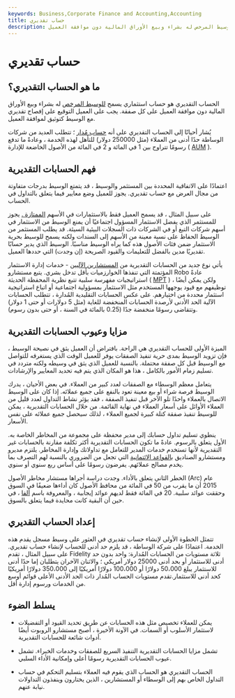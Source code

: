 ```yaml
---
keywords: Business,Corporate Finance and Accounting,Accounting
title: حساب تقديري
description: الحساب التقديري هو حساب استثماري يسمح للوسيط المرخص له بشراء وبيع الأوراق المالية دون موافقة العميل.
---
```


# حساب تقديري
## ما هو الحساب التقديري؟

الحساب التقديري هو حساب استثماري يسمح [للوسيط المرخص](/broker) له بشراء وبيع الأوراق المالية دون موافقة العميل على كل صفقة. يجب على العميل التوقيع على إفصاح تقديري مع الوسيط كتوثيق لموافقة العميل.

يُشار أحيانًا إلى الحساب التقديري على أنه [حساب مُدار](/managedaccount) ؛ تتطلب العديد من شركات الوساطة حدًا أدنى من العملاء (مثل 250000 دولار) للتأهل لهذه الخدمة ، وعادةً ما تدفع رسومًا تتراوح بين 1 في المائة و 2 في المائة من الأصول الخاضعة للإدارة ( [AUM](/aum) ).

## فهم الحسابات التقديرية

اعتمادًا على الاتفاقية المحددة بين المستثمر والوسيط ، قد يتمتع الوسيط بدرجات متفاوتة من مجال العرض مع حساب تقديري. يجوز للعميل وضع معايير فيما يتعلق بالتداول في الحساب.

على سبيل المثال ، قد يسمح العميل فقط بالاستثمارات في الأسهم [الممتازة .](/bluechip) يجوز للمستثمر الذي يفضل الاستثمار المسؤول اجتماعيًا أن يمنع الوسيط من الاستثمار في أسهم شركات التبغ أو في الشركات ذات السجلات البيئية السيئة. قد يطلب المستثمر من الوسيط الحفاظ على نسبة معينة من الأسهم إلى السندات ولكنه يسمح للوسيط بحرية الاستثمار ضمن فئات الأصول هذه كما يراه الوسيط مناسبًا. الوسيط الذي يدير حسابًا تقديريًا مدين بالفضل للتعليمات والقيود الصريحة (إن وجدت) التي حددها العميل.

يأتي نوع جديد من الحسابات التقديرية من [المستشارين الآليين](/roboadvisor-roboadviser) - خدمات إدارة الاستثمار المؤتمتة التي تنفذها الخوارزميات بأقل تدخل بشري. يتبع مستشارو Robo عادةً استراتيجيات مفهرسة سلبية تتبع نظرية المحفظة الحديثة ( [MPT](/modernportfoliotheory) ) ، ولكن يمكن أيضًا توظيفهم مع قيود يوجهها المستخدم مثل الاستثمار بمسؤولية اجتماعية أو اتباع استراتيجية استثمار محددة من اختيارهم. على عكس الحسابات التقليدية المُدارة ، تتطلب الحسابات الآلية الحد الأدنى لأرصدة الحسابات المنخفضة للغاية (مثل 5 دولارات أو حتى 1 دولار) وتتقاضى رسومًا منخفضة جدًا (0.25 بالمائة في السنة ، أو حتى بدون رسوم).

## مزايا وعيوب الحسابات التقديرية

الميزة الأولى للحساب التقديري هي الراحة. بافتراض أن العميل يثق في نصيحة الوسيط ، فإن تزويد الوسيط بمدى حرية تنفيذ الصفقات يوفر للعميل الوقت الذي يستغرقه للتواصل مع الوسيط قبل كل صفقة محتملة. بالنسبة للعميل الذي يثق في وسيطه ولكنه متردد في تسليم زمام الأمور بالكامل ، هذا هو المكان الذي يتم فيه تحديد المعايير والإرشادات.

يتعامل معظم الوسطاء مع الصفقات لعدد كبير من العملاء. في بعض الأحيان ، يدرك الوسيط فرصة شراء أو بيع معينة تعود بالنفع على جميع عملائه. إذا كان على الوسيط الاتصال بالعملاء واحدًا تلو الآخر قبل تنفيذ الصفقة ، فقد يؤثر نشاط التداول لعدد قليل من العملاء الأوائل على أسعار العملاء في نهاية القائمة. من خلال الحسابات التقديرية ، يمكن للوسيط تنفيذ صفقة كتلة كبيرة لجميع العملاء ، لذلك سيحصل جميع عملائه على نفس الأسعار.

ينطوي تسليم تداول حسابك إلى مدير محفظة على مجموعة من المخاطر الخاصة به. الأول يتعلق بالرسوم. عادةً ما تكون الحسابات التقديرية أكثر تكلفة مقارنة بالحسابات غير التقديرية لأنها تستخدم خدمات المدير للتعامل مع تداولاتك وإدارة المخاطر. يلتزم مديرو ومستشارو الصناديق [بالقواعد الائتمانية](/compliance-officer) التي تجعل من الضروري بالنسبة لهم التصرف بما يخدم مصالح عملائهم. يفرضون رسومًا على أساس ربع سنوي أو سنوي.

الخطر الثاني يتعلق بالأداء. وجدت دراسة أجراها مستشار مخاطر الأصول (Arc) عام 2015 أن ما يقرب من 50 في المائة من محافظ الأصول كان أداءها ضعيفًا في السوق وحققت عوائد سلبية. 20 في المائة فقط لديهم عوائد إيجابية ، والمعروفة باسم [ألفا](/alpha) ، في حين أن البقية كانت محايدة فيما يتعلق بالسوق.

## إعداد الحساب التقديري

تتمثل الخطوة الأولى لإنشاء حساب تقديري في العثور على وسيط مسجل يقدم هذه الخدمة. اعتمادًا على شركة الوساطة ، قد يلزم حد أدنى للحساب لإنشاء حساب تقديري. على سبيل المثال ، تقدم Fidelity ثلاثة مستويات من الحسابات المُدارة: واحد بدون حد أدنى للاستثمار أو بحد أدنى 25000 دولار أمريكي ؛ والاثنان الآخران يتطلبان إما حدًا أدنى للاستثمار يبلغ 50،000 دولارًا أو 100،000 دولارًا أمريكيًا إلى 350،000 دولارًا أمريكيًا كحد أدنى للاستثمار.تقدم مستويات الحساب المُدار ذات الحد الأدنى الأعلى قوائم أوسع من الخدمات ورسوم إدارة أقل.

## يسلط الضوء

- يمكن للعملاء تخصيص مثل هذه الحسابات عن طريق تحديد القيود أو التفضيلات لاستثمار الأسلوب أو السمات. في الآونة الأخيرة ، أصبح مستشارو الروبوت أيضًا أدوات شائعة للحسابات التقديرية.

- تشمل مزايا الحسابات التقديرية التنفيذ السريع للصفقات وخدمات الخبراء. تشمل عيوب الحسابات التقديرية رسومًا أعلى وإمكانية الأداء السلبي.

- الحساب التقديري هو الحساب الذي يقوم فيه العملاء بتسليم التحكم في حساب التداول الخاص بهم إلى الوسطاء أو المستشارين ، الذين يختارون وينفذون التداولات نيابة عنهم.

